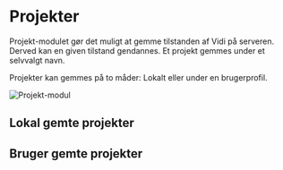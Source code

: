 # Projekter

Projekt-modulet gør det muligt at gemme tilstanden af Vidi på serveren. Derved kan en given tilstand gendannes. Et projekt gemmes under et selvvalgt navn.

Projekter kan gemmes på to måder: Lokalt eller under en brugerprofil.

![Projekt-modul](/vidi-embed-workshop-da/assets/projekter1.png)

## Lokal gemte projekter




## Bruger gemte projekter